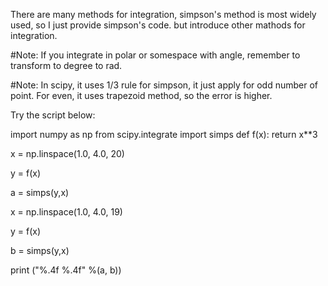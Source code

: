 There are many methods for integration, simpson's method is most widely used, 
so I just provide simpson's code. but introduce other mathods for integration.

#Note: If you integrate in polar or somespace with angle, remember to transform to degree to rad.

#Note: In scipy, it uses 1/3 rule for simpson, it just apply for odd number of point.
       For even, it uses trapezoid method, so the error is higher.
       
Try the script below:

import numpy as np
from scipy.integrate import simps
def f(x):
    return x**3


x = np.linspace(1.0, 4.0, 20)

y = f(x)

a = simps(y,x)

x = np.linspace(1.0, 4.0, 19)

y = f(x)

b = simps(y,x)

print ("%.4f  %.4f" %(a, b))
